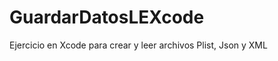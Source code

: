 GuardarDatosLEXcode
===================

Ejercicio en Xcode para crear y leer archivos Plist, Json y XML
